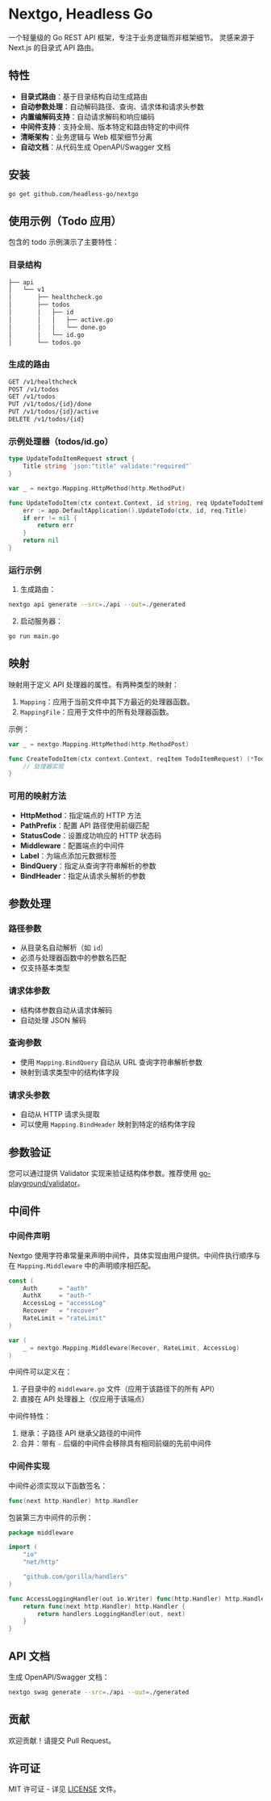 # Nextgo, Headless Go

一个轻量级的 Go REST API 框架，专注于业务逻辑而非框架细节。
灵感来源于 Next.js 的目录式 API 路由。

## 特性

- **目录式路由**：基于目录结构自动生成路由
- **自动参数处理**：自动解码路径、查询、请求体和请求头参数
- **内置编解码支持**：自动请求解码和响应编码
- **中间件支持**：支持全局、版本特定和路由特定的中间件
- **清晰架构**：业务逻辑与 Web 框架细节分离
- **自动文档**：从代码生成 OpenAPI/Swagger 文档

## 安装

```bash
go get github.com/headless-go/nextgo
```

## 使用示例（Todo 应用）

包含的 todo 示例演示了主要特性：

### 目录结构

```bash
├── api
│   └── v1
│       ├── healthcheck.go
│       ├── todos
│       │   ├── id
│       │   │   ├── active.go
│       │   │   └── done.go  
│       │   └── id.go
│       └── todos.go
```

### 生成的路由

```bash
GET /v1/healthcheck
POST /v1/todos
GET /v1/todos
PUT /v1/todos/{id}/done
PUT /v1/todos/{id}/active  
DELETE /v1/todos/{id}
```

### 示例处理器（todos/id.go）

```go
type UpdateTodoItemRequest struct {
    Title string `json:"title" validate:"required"`
}

var _ = nextgo.Mapping.HttpMethod(http.MethodPut)

func UpdateTodoItem(ctx context.Context, id string, req UpdateTodoItemRequest) error {
    err := app.DefaultApplication().UpdateTodo(ctx, id, req.Title)
    if err != nil {
        return err
    }
    return nil
}
```

### 运行示例

1. 生成路由：
```bash
nextgo api generate --src=./api --out=./generated
```

2. 启动服务器：
```bash
go run main.go
```

## 映射

映射用于定义 API 处理器的属性。有两种类型的映射：

1. `Mapping`：应用于当前文件中其下方最近的处理器函数。
2. `MappingFile`：应用于文件中的所有处理器函数。

示例：

```go
var _ = nextgo.Mapping.HttpMethod(http.MethodPost)

func CreateTodoItem(ctx context.Context, reqItem TodoItemRequest) (*TodoItem, error) { 
    // 处理器实现
}
```

### 可用的映射方法

- **HttpMethod**：指定端点的 HTTP 方法
- **PathPrefix**：配置 API 路径使用前缀匹配
- **StatusCode**：设置成功响应的 HTTP 状态码
- **Middleware**：配置端点的中间件
- **Label**：为端点添加元数据标签
- **BindQuery**：指定从查询字符串解析的参数
- **BindHeader**：指定从请求头解析的参数

## 参数处理

### 路径参数
- 从目录名自动解析（如 `id`）
- 必须与处理器函数中的参数名匹配
- 仅支持基本类型

### 请求体参数
- 结构体参数自动从请求体解码
- 自动处理 JSON 解码

### 查询参数
- 使用 `Mapping.BindQuery` 自动从 URL 查询字符串解析参数
- 映射到请求类型中的结构体字段

### 请求头参数
- 自动从 HTTP 请求头提取
- 可以使用 `Mapping.BindHeader` 映射到特定的结构体字段

## 参数验证

您可以通过提供 Validator 实现来验证结构体参数。推荐使用 [go-playground/validator](https://github.com/go-playground/validator)。

## 中间件

### 中间件声明

Nextgo 使用字符串常量来声明中间件，具体实现由用户提供。中间件执行顺序与在 `Mapping.Middleware` 中的声明顺序相匹配。

```go
const (
    Auth      = "auth"
    AuthX     = "auth-"
    AccessLog = "accessLog"
    Recover   = "recover"
    RateLimit = "rateLimit"
)

var (
    _ = nextgo.Mapping.Middleware(Recover, RateLimit, AccessLog)
)
```

中间件可以定义在：
1. 子目录中的 `middleware.go` 文件（应用于该路径下的所有 API）
2. 直接在 API 处理器上（仅应用于该端点）

中间件特性：
1. 继承：子路径 API 继承父路径的中间件
2. 合并：带有 `-` 后缀的中间件会移除具有相同前缀的先前中间件

### 中间件实现

中间件必须实现以下函数签名：
```go
func(next http.Handler) http.Handler
```

包装第三方中间件的示例：

```go
package middleware

import (
    "io"
    "net/http"

    "github.com/gorilla/handlers"
)

func AccessLoggingHandler(out io.Writer) func(http.Handler) http.Handler {
    return func(next http.Handler) http.Handler {
        return handlers.LoggingHandler(out, next)
    }
}
```

## API 文档

生成 OpenAPI/Swagger 文档：
```bash
nextgo swag generate --src=./api --out=./generated
```

## 贡献

欢迎贡献！请提交 Pull Request。

## 许可证

MIT 许可证 - 详见 [LICENSE](LICENSE) 文件。